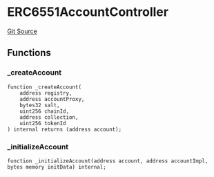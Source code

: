 # ERC6551AccountController
[Git Source](https://github.com/0xStation/groupos/blob/a8023d340c65e0d686ded288134361dc4f500ad5/src/lib/module/ERC6551AccountController.sol)


## Functions
### _createAccount


```solidity
function _createAccount(
    address registry,
    address accountProxy,
    bytes32 salt,
    uint256 chainId,
    address collection,
    uint256 tokenId
) internal returns (address account);
```

### _initializeAccount


```solidity
function _initializeAccount(address account, address accountImpl, bytes memory initData) internal;
```

